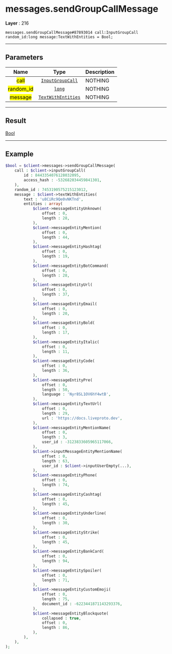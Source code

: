 # messages.sendGroupCallMessage

**Layer** : 216

```tl
messages.sendGroupCallMessage#87893014 call:InputGroupCall random_id:long message:TextWithEntities = Bool;
```

---

## Parameters

| Name | Type | Description |
| :---: | :---: | :--- |
| <mark>call</mark> | [`InputGroupCall`](type/InputGroupCall) | NOTHING |
| <mark>random_id</mark> | [`long`](type/long) | NOTHING |
| <mark>message</mark> | [`TextWithEntities`](type/TextWithEntities) | NOTHING |

---

## Result

[Bool](type/Bool)

---

## Example

```php
$bool = $client->messages->sendGroupCallMessage(
	call : $client->inputGroupCall(
		id : 8443354076128032095,
		access_hash : -532682034459841301,
	),
	random_id : 7453190575215123012,
	message : $client->textWithEntities(
		text : 'u8CiRc9Qe0vNKTnd',
		entities : array(
			$client->messageEntityUnknown(
				offset : 0,
				length : 28,
			),
			$client->messageEntityMention(
				offset : 0,
				length : 44,
			),
			$client->messageEntityHashtag(
				offset : 0,
				length : 19,
			),
			$client->messageEntityBotCommand(
				offset : 0,
				length : 28,
			),
			$client->messageEntityUrl(
				offset : 0,
				length : 37,
			),
			$client->messageEntityEmail(
				offset : 0,
				length : 20,
			),
			$client->messageEntityBold(
				offset : 0,
				length : 17,
			),
			$client->messageEntityItalic(
				offset : 0,
				length : 11,
			),
			$client->messageEntityCode(
				offset : 0,
				length : 36,
			),
			$client->messageEntityPre(
				offset : 0,
				length : 50,
				language : 'Nyr8SL1OV6hY4wtB',
			),
			$client->messageEntityTextUrl(
				offset : 0,
				length : 29,
				url : 'https://docs.liveproto.dev',
			),
			$client->messageEntityMentionName(
				offset : 0,
				length : 3,
				user_id : -3123833605965117066,
			),
			$client->inputMessageEntityMentionName(
				offset : 0,
				length : 63,
				user_id : $client->inputUserEmpty(...),
			),
			$client->messageEntityPhone(
				offset : 0,
				length : 74,
			),
			$client->messageEntityCashtag(
				offset : 0,
				length : 45,
			),
			$client->messageEntityUnderline(
				offset : 0,
				length : 30,
			),
			$client->messageEntityStrike(
				offset : 0,
				length : 45,
			),
			$client->messageEntityBankCard(
				offset : 0,
				length : 94,
			),
			$client->messageEntitySpoiler(
				offset : 0,
				length : 71,
			),
			$client->messageEntityCustomEmoji(
				offset : 0,
				length : 75,
				document_id : -6223441871143293376,
			),
			$client->messageEntityBlockquote(
				collapsed : true,
				offset : 0,
				length : 86,
			),
		),
	),
);
```